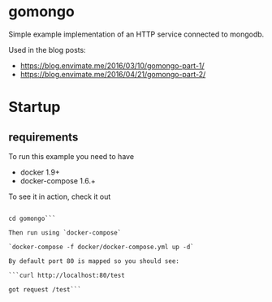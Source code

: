 # gomongo

Simple example implementation of an HTTP service connected to mongodb.

Used in the blog posts:

- https://blog.envimate.me/2016/03/10/gomongo-part-1/
- https://blog.envimate.me/2016/04/21/gomongo-part-2/


# Startup

## requirements

To run this example you need to have 

- docker 1.9+
- docker-compose 1.6.+


To see it in action, check it out

```git clone git@github.com:envimate/gomongo.git

cd gomongo```

Then run using `docker-compose` 

`docker-compose -f docker/docker-compose.yml up -d`

By default port 80 is mapped so you should see:

```curl http://localhost:80/test

got request /test```
